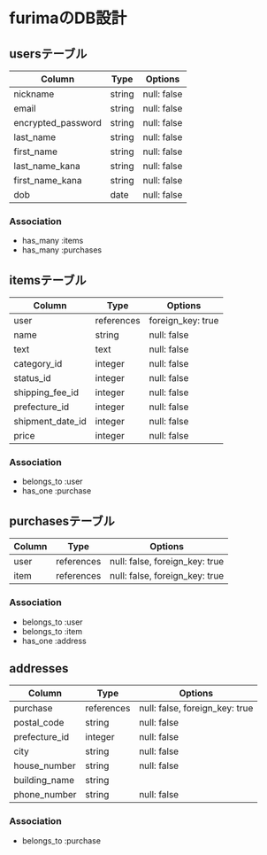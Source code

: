 # furimaのDB設計

## usersテーブル

| Column             | Type   | Options     |
| ------------------ | ------ | ----------- |
| nickname           | string | null: false |
| email              | string | null: false |
| encrypted_password | string | null: false |
| last_name          | string | null: false |
| first_name         | string | null: false |
| last_name_kana     | string | null: false |
| first_name_kana    | string | null: false |
| dob                | date   | null: false |

### Association
- has_many :items
- has_many :purchases


## itemsテーブル

| Column           | Type       | Options           |
| ---------------- | ---------- | ------------------|
| user             | references | foreign_key: true |
| name             | string     | null: false       |
| text             | text       | null: false       |
| category_id      | integer    | null: false       |
| status_id        | integer    | null: false       |
| shipping_fee_id  | integer    | null: false       |
| prefecture_id    | integer    | null: false       |
| shipment_date_id | integer    | null: false       |
| price            | integer    | null: false       |

### Association
- belongs_to :user
- has_one :purchase



## purchasesテーブル

| Column | Type       | Options                        |
| ------ | ---------- | ------------------------------ |
| user   | references | null: false, foreign_key: true |
| item   | references | null: false, foreign_key: true |

### Association
- belongs_to :user
- belongs_to :item
- has_one :address



## addresses
| Column        | Type       | Options                        |
| ------------- | ---------- | ------------------------------ |
| purchase      | references | null: false, foreign_key: true |
| postal_code   | string     | null: false                    |
| prefecture_id | integer    | null: false                    |
| city          | string     | null: false                    |
| house_number  | string     | null: false                    |
| building_name | string     |                                |
| phone_number  | string     | null: false                    |

### Association
- belongs_to :purchase
